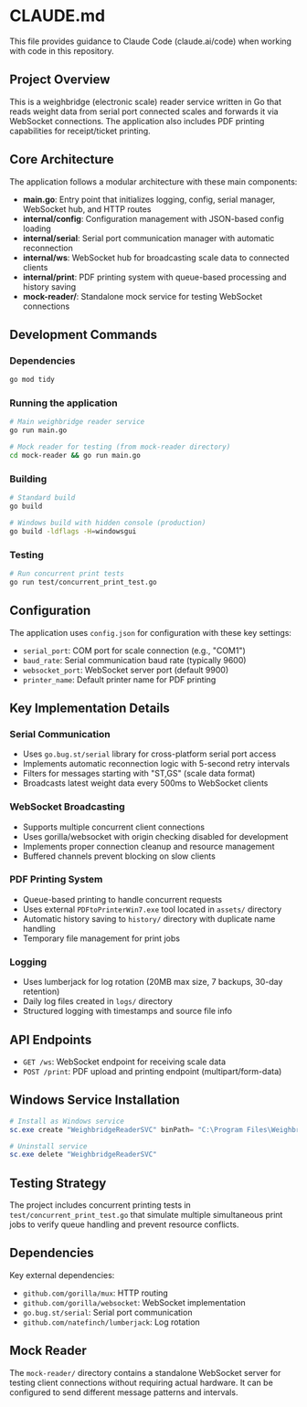 # CLAUDE.md

This file provides guidance to Claude Code (claude.ai/code) when working with code in this repository.

## Project Overview

This is a weighbridge (electronic scale) reader service written in Go that reads weight data from serial port connected scales and forwards it via WebSocket connections. The application also includes PDF printing capabilities for receipt/ticket printing.

## Core Architecture

The application follows a modular architecture with these main components:

- **main.go**: Entry point that initializes logging, config, serial manager, WebSocket hub, and HTTP routes
- **internal/config**: Configuration management with JSON-based config loading
- **internal/serial**: Serial port communication manager with automatic reconnection
- **internal/ws**: WebSocket hub for broadcasting scale data to connected clients  
- **internal/print**: PDF printing system with queue-based processing and history saving
- **mock-reader/**: Standalone mock service for testing WebSocket connections

## Development Commands

### Dependencies
```bash
go mod tidy
```

### Running the application
```bash
# Main weighbridge reader service
go run main.go

# Mock reader for testing (from mock-reader directory)
cd mock-reader && go run main.go
```

### Building
```bash
# Standard build
go build

# Windows build with hidden console (production)
go build -ldflags -H=windowsgui
```

### Testing
```bash
# Run concurrent print tests
go run test/concurrent_print_test.go
```

## Configuration

The application uses `config.json` for configuration with these key settings:
- `serial_port`: COM port for scale connection (e.g., "COM1")
- `baud_rate`: Serial communication baud rate (typically 9600)
- `websocket_port`: WebSocket server port (default 9900)
- `printer_name`: Default printer name for PDF printing

## Key Implementation Details

### Serial Communication
- Uses `go.bug.st/serial` library for cross-platform serial port access
- Implements automatic reconnection logic with 5-second retry intervals
- Filters for messages starting with "ST,GS" (scale data format)
- Broadcasts latest weight data every 500ms to WebSocket clients

### WebSocket Broadcasting
- Supports multiple concurrent client connections
- Uses gorilla/websocket with origin checking disabled for development
- Implements proper connection cleanup and resource management
- Buffered channels prevent blocking on slow clients

### PDF Printing System
- Queue-based printing to handle concurrent requests
- Uses external `PDFtoPrinterWin7.exe` tool located in `assets/` directory
- Automatic history saving to `history/` directory with duplicate name handling
- Temporary file management for print jobs

### Logging
- Uses lumberjack for log rotation (20MB max size, 7 backups, 30-day retention)
- Daily log files created in `logs/` directory
- Structured logging with timestamps and source file info

## API Endpoints

- `GET /ws`: WebSocket endpoint for receiving scale data
- `POST /print`: PDF upload and printing endpoint (multipart/form-data)

## Windows Service Installation

```powershell
# Install as Windows service
sc.exe create "WeighbridgeReaderSVC" binPath= "C:\Program Files\WeighbridgeReader\main.exe" start= auto

# Uninstall service  
sc.exe delete "WeighbridgeReaderSVC"
```

## Testing Strategy

The project includes concurrent printing tests in `test/concurrent_print_test.go` that simulate multiple simultaneous print jobs to verify queue handling and prevent resource conflicts.

## Dependencies

Key external dependencies:
- `github.com/gorilla/mux`: HTTP routing
- `github.com/gorilla/websocket`: WebSocket implementation
- `go.bug.st/serial`: Serial port communication
- `github.com/natefinch/lumberjack`: Log rotation

## Mock Reader

The `mock-reader/` directory contains a standalone WebSocket server for testing client connections without requiring actual hardware. It can be configured to send different message patterns and intervals.